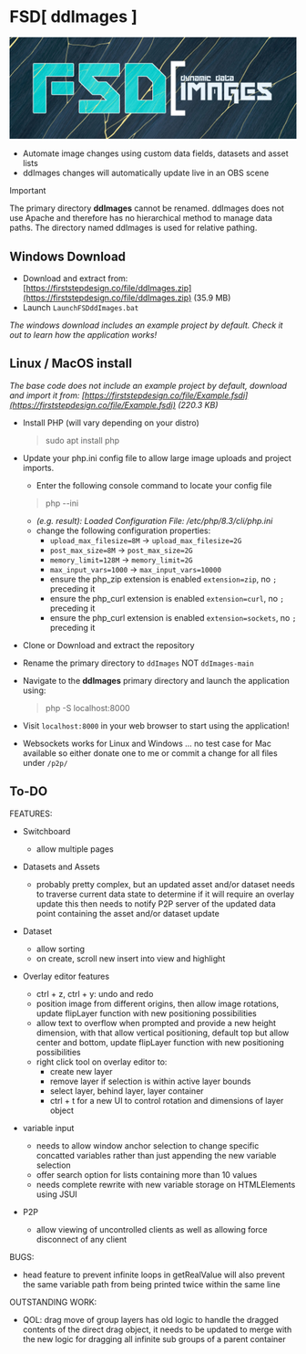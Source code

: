 # FSD[ ddImages ]
![Dynamic Data Images](/logo.png)
- Automate image changes using custom data fields, datasets and asset lists
- ddImages changes will automatically update live in an OBS scene

> [!IMPORTANT]  
> The primary directory **ddImages** cannot be renamed. ddImages does not use Apache and therefore has no hierarchical method to manage data paths. The directory named ddImages is used for relative pathing.

## Windows Download
- Download and extract from: [https://firststepdesign.co/file/ddImages.zip](https://firststepdesign.co/file/ddImages.zip) (35.9 MB)
- Launch `LaunchFSDddImages.bat`

*The windows download includes an example project by default. Check it out to learn how the application works!*

## Linux / MacOS install
*The base code does not include an example project by default, download and import it from: [https://firststepdesign.co/file/Example.fsdi](https://firststepdesign.co/file/Example.fsdi) (220.3 KB)*

- Install PHP (will vary depending on your distro)
	> sudo apt install php
	
- Update your php.ini config file to allow large image uploads and project imports.
	- Enter the following console command to locate your config file
	> php --ini
	
	- *(e.g. result): Loaded Configuration File:         /etc/php/8.3/cli/php.ini*
	- change the following configuration properties:
		- `upload_max_filesize=8M` -> `upload_max_filesize=2G`
		- `post_max_size=8M` -> `post_max_size=2G`
		- `memory_limit=128M` -> `memory_limit=2G`
		- `max_input_vars=1000` -> `max_input_vars=10000`
		- ensure the php_zip extension is enabled `extension=zip`, no `;` preceding it
		- ensure the php_curl extension is enabled `extension=curl`, no `;` preceding it
		- ensure the php_curl extension is enabled `extension=sockets`, no `;` preceding it
		
- Clone or Download and extract the repository
- Rename the primary directory to `ddImages` NOT `ddImages-main`
- Navigate to the **ddImages** primary directory and launch the application using:
	> php -S localhost:8000
	
- Visit `localhost:8000` in your web browser to start using the application!

- Websockets works for Linux and Windows ... no test case for Mac available so either donate one to me or commit a change for all files under  `/p2p/`

## To-DO

FEATURES:

- Switchboard
	- allow multiple pages
	
- Datasets and Assets
	- probably pretty complex, but an updated asset and/or dataset needs to traverse current data state to determine if it will require an overlay update
		this then needs to notify P2P server of the updated data point containing the asset and/or dataset update
		
- Dataset
	- allow sorting
	- on create, scroll new insert into view and highlight

- Overlay editor features
	- ctrl + z, ctrl + y: undo and redo
	- position image from different origins, then allow image rotations, update flipLayer function with new positioning possibilities
	- allow text to overflow when prompted and provide a new height dimension, with that allow vertical positioning, default top but allow center and bottom, update flipLayer function with new positioning possibilities
	- right click tool on overlay editor to:
		- create new layer
		- remove layer if selection is within active layer bounds
		- select layer, behind layer, layer container
		- ctrl + t for a new UI to control rotation and dimensions of layer object

- variable input
	- needs to allow window anchor selection to change specific concatted variables rather than just appending the new variable selection
	- offer search option for lists containing more than 10 values
	- needs complete rewrite with new variable storage on HTMLElements using JSUI

- P2P
	- allow viewing of uncontrolled clients as well as allowing force disconnect of any client

BUGS:

- head feature to prevent infinite loops in getRealValue will also prevent the same variable path from being printed twice within the same line

OUTSTANDING WORK:

- QOL: drag move of group layers has old logic to handle the dragged contents of the direct drag object, it needs to be updated to merge with the new logic for dragging all infinite sub groups of a parent container